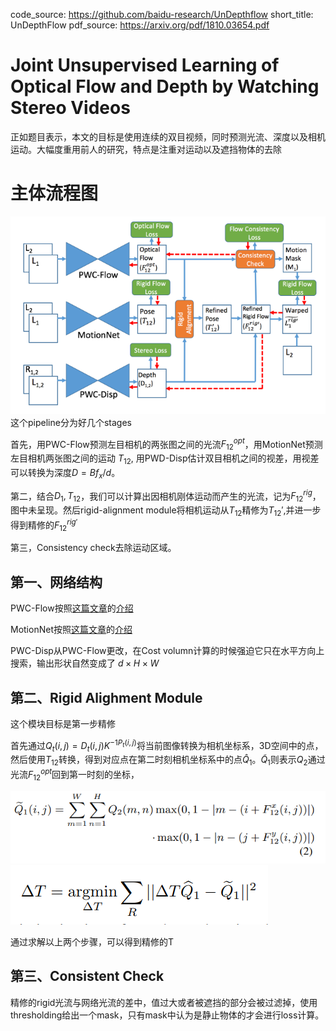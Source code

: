 code_source: https://github.com/baidu-research/UnDepthflow
short_title: UnDepthFlow
pdf_source: https://arxiv.org/pdf/1810.03654.pdf
# Joint Unsupervised Learning of Optical Flow and Depth by Watching Stereo Videos

正如题目表示，本文的目标是使用连续的双目视频，同时预测光流、深度以及相机运动。大幅度重用前人的研究，特点是注重对运动以及遮挡物体的去除

# 主体流程图

![image](res/JointLearnOpticalFlowDepth.png)
这个pipeline分为好几个stages

首先，用PWC-Flow预测左目相机的两张图之间的光流$F_{12}^{opt}$，用MotionNet预测左目相机两张图之间的运动 $T_{12}$, 用PWD-Disp估计双目相机之间的视差，用视差可以转换为深度$D = B f_x / d$。

第二，结合$D_1, T_{12}$，我们可以计算出因相机刚体运动而产生的光流，记为$F^{rig}_{12}$，图中未呈现。然后rigid-alignment module将相机运动从$T_{12}$精修为$T_{12}'$,并进一步得到精修的$F^{rig'}_{12}$

第三，Consistency check去除运动区域。

## 第一、网络结构

PWC-Flow按照[这篇文章](https://arxiv.org/pdf/1709.02371.pdf)的[介绍](PWC-Net_CNNs_for_Optical_Flow_Using_Pyramid_Warping_and_Cost_Volume.md)

MotionNet按照[这篇文章](https://people.eecs.berkeley.edu/~tinghuiz/projects/SfMLearner/cvpr17_sfm_final.pdf)的[介绍](Unsupervised_Learning_of_Depth_and_Ego-Motion_from_Video.md)

PWC-Disp从PWC-Flow更改，在Cost volumn计算的时候强迫它只在水平方向上搜索，输出形状自然变成了 $d\times H \times W$

## 第二、Rigid Alighment Module

这个模块目标是第一步精修

首先通过$Q_t(i,j) = D_t(i,j) K^{-1P_t(i,j)}$将当前图像转换为相机坐标系，3D空间中的点，然后使用$T_{12}$转换，得到对应点在第二时刻相机坐标系中的点$\hat Q_1$。$\widetilde Q_1$则表示$Q_2$通过光流$F^{opt}_{12}$回到第一时刻的坐标，

![image](res/光流转换.png)
![image](res/最优化.png)

通过求解以上两个步骤，可以得到精修的T

## 第三、Consistent Check

精修的rigid光流与网络光流的差中，值过大或者被遮挡的部分会被过滤掉，使用thresholding给出一个mask，只有mask中认为是静止物体的才会进行loss计算。


